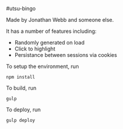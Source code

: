 #utsu-bingo

Made by Jonathan Webb and someone else.

It has a number of features including:
* Randomly generated on load
* Click to highlight
* Persistance between sessions via cookies

To setup the environment, run
```shell
npm install
```

To build, run
```shell
gulp
```

To deploy, run
```shell
gulp deploy
```
